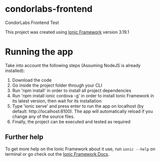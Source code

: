 # condorlabs-frontend
CondorLabs Frontend Test

This project was created using [Ionic Framework](https://github.com/ionic-team/ionic) version 3.19.1

# Running the app

Take into account the following steps (Assuming NodeJS is already installed):

1) Download the code
2) Go inside the project folder through your CLI
3) Run 'npm install' in order to install all project dependencies
4) Run 'npm install ionic cordova -g' in order to install Ionic Framework in its latest version, then wait for its installation
4) Type 'ionic serve' and press enter to run the app on localhost (by default: http://localhost:8100). The app will automatically reload if you change any of the source files.
5) Finally, the project can be executed and tested as required

## Further help

To get more help on the Ionic Framework about it use, run `ionic --help` on terminal or go check out the [Ionic Framework Docs](https://ionicframework.com/docs/).
